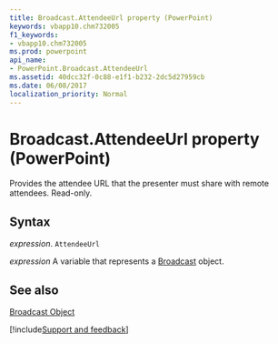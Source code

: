 ```yaml
---
title: Broadcast.AttendeeUrl property (PowerPoint)
keywords: vbapp10.chm732005
f1_keywords:
- vbapp10.chm732005
ms.prod: powerpoint
api_name:
- PowerPoint.Broadcast.AttendeeUrl
ms.assetid: 40dcc32f-0c88-e1f1-b232-2dc5d27959cb
ms.date: 06/08/2017
localization_priority: Normal
---
```



# Broadcast.AttendeeUrl property (PowerPoint)

Provides the attendee URL that the presenter must share with remote attendees. Read-only.


## Syntax

_expression_. `AttendeeUrl`

_expression_ A variable that represents a [Broadcast](PowerPoint.Broadcast.md) object.


## See also


[Broadcast Object](PowerPoint.Broadcast.md)

[!include[Support and feedback](~/includes/feedback-boilerplate.md)]